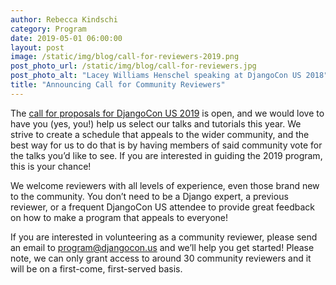 ```yaml
---
author: Rebecca Kindschi
category: Program
date: 2019-05-01 06:00:00
layout: post
image: /static/img/blog/call-for-reviewers-2019.png
post_photo_url: /static/img/blog/call-for-reviewers.jpg
post_photo_alt: "Lacey Williams Henschel speaking at DjangoCon US 2018"
title: "Announcing Call for Community Reviewers"
---
```

The [call for proposals for DjangoCon US 2019](https://www.papercall.io/djangocon-us-2019) is open, and we would love to have you (yes, you!) help us select our talks and tutorials this year. We strive to create a schedule that appeals to the wider community, and the best way for us to do that is by having members of said community vote for the talks you’d like to see. If you are interested in guiding the 2019 program, this is your chance!

We welcome reviewers with all levels of experience, even those brand new to the community. You don’t need to be a Django expert, a previous reviewer, or a frequent DjangoCon US attendee to provide great feedback on how to make a program that appeals to everyone!

If you are interested in volunteering as a community reviewer, please send an email to [program@djangocon.us](mailto:program@djangocon.us) and we’ll help you get started! Please note, we can only grant access to around 30 community reviewers and it will be on a first-come, first-served basis.
